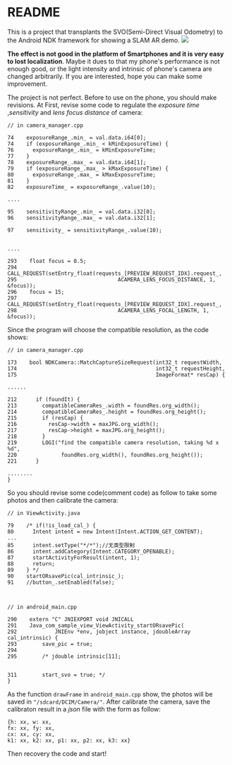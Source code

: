 # README
This is a project that transplants the SVO(Semi-Direct Visual Odometry) to the Android NDK framework for showing a SLAM AR demo.
![](./demo.gif)

**The effect is not good in the platform of Smartphones and it is very easy to lost localization**. Maybe it dues to that my phone's performance is not enough good, or the light intensity and intrinsic of phone's camera are changed arbitrarily. If you are interested, hope you can make some improvement.

The project is not perfect. Before to use on the phone, you should make revisions. At First, revise some code to regulate the *exposure time* ,*sensitivity* and *lens focus distance* of camera:
```
// in camera_manager.cpp

74    exposureRange_.min_ = val.data.i64[0];
74    if (exposureRange_.min_ < kMinExposureTime) {
76      exposureRange_.min_ = kMinExposureTime;
77    }
78    exposureRange_.max_ = val.data.i64[1];
79    if (exposureRange_.max_ > kMaxExposureTime) {
80      exposureRange_.max_ = kMaxExposureTime;
81    }
82    exposureTime_ = exposureRange_.value(10);

....

95    sensitivityRange_.min_ = val.data.i32[0];
96    sensitivityRange_.max_ = val.data.i32[1];

97    sensitivity_ = sensitivityRange_.value(10);


....

293    float focus = 0.5;
294    CALL_REQUEST(setEntry_float(requests_[PREVIEW_REQUEST_IDX].request_,
295                                ACAMERA_LENS_FOCUS_DISTANCE, 1, &focus));
296    focus = 15;
297    CALL_REQUEST(setEntry_float(requests_[PREVIEW_REQUEST_IDX].request_,
298                                ACAMERA_LENS_FOCAL_LENGTH, 1, &focus));
```
Since the program will choose the compatible resolution, as the code shows:
```
// in camera_manager.cpp

173    bool NDKCamera::MatchCaptureSizeRequest(int32_t requestWidth,
174                                            int32_t requestHeight,
175                                            ImageFormat* resCap) {

......

212      if (foundIt) {
213        compatibleCameraRes_.width = foundRes.org_width();
214        compatibleCameraRes_.height = foundRes.org_height();
215        if (resCap) {
216          resCap->width = maxJPG.org_width();
217          resCap->height = maxJPG.org_height();
218        }
219        LOGI("find the compatible camera resolution, taking %d x %d",
220              foundRes.org_width(), foundRes.org_height());
221      } 
  
........  
}
```
So you should revise some code(comment code) as follow to take some photos and then calibrate the camera:
```
// in ViewActivity.java

79    /* if(!is_load_cal_) {
80      Intent intent = new Intent(Intent.ACTION_GET_CONTENT);
...                    
85      intent.setType("*/*");//无类型限制
86      intent.addCategory(Intent.CATEGORY_OPENABLE);
87      startActivityForResult(intent, 1);
88      return;
89    } */
90    startORsavePic(cal_intrinsic_);
91    //button_.setEnabled(false);



// in android_main.cpp

290    extern "C" JNIEXPORT void JNICALL
291    Java_com_sample_view_ViewActivity_startORsavePic(
292            JNIEnv *env, jobject instance, jdoubleArray cal_intrinsic) {
293        save_pic = true;
294
295        /* jdouble intrinsic[11];


311        start_svo = true; */
}
```
As the function `drawFrame` in `android_main.cpp` show, the photos will be saved in `"/sdcard/DCIM/Camera/"`. After calibrate the camera, save the calibraton result in a *json* file with the form as follow:
```
{h: xx, w: xx, 
fx: xx, fy: xx, 
cx: xx, cy: xx,
k1: xx, k2: xx, p1: xx, p2: xx, k3: xx}
```
Then recovery the code and start!  
